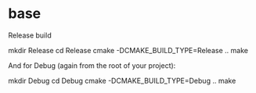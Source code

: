 # base

Release build

mkdir Release
cd Release
cmake -DCMAKE_BUILD_TYPE=Release ..
make


And for Debug (again from the root of your project):

mkdir Debug
cd Debug
cmake -DCMAKE_BUILD_TYPE=Debug ..
make
